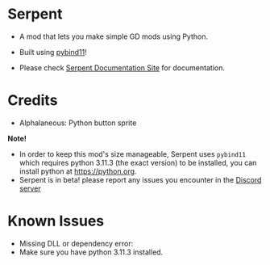 # Serpent

- A mod that lets you make simple GD mods using Python.
- Built using [pybind11](https://github.com/pybind/pybind11)!

- Please check [Serpent Documentation Site](https://yellowcat98.github.io/serpent-docs) for documentation.

# Credits
- Alphalaneous: Python button sprite

**Note!**
- In order to keep this mod's size manageable, Serpent uses `pybind11` which requires python 3.11.3 (the exact version) to be installed, you can install python at https://python.org.
- Serpent is in beta! please report any issues you encounter in the [Discord server](https://discord.gg/qnPgmUVZsV)

# Known Issues
- Missing DLL or dependency error:
- Make sure you have python 3.11.3 installed.